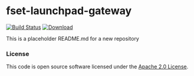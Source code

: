 
# fset-launchpad-gateway

[![Build Status](https://travis-ci.org/hmrc/fset-launchpad-gateway.svg?branch=master)](https://travis-ci.org/hmrc/fset-launchpad-gateway) [ ![Download](https://api.bintray.com/packages/hmrc/releases/fset-launchpad-gateway/images/download.svg) ](https://bintray.com/hmrc/releases/fset-launchpad-gateway/_latestVersion)

This is a placeholder README.md for a new repository

### License

This code is open source software licensed under the [Apache 2.0 License]("http://www.apache.org/licenses/LICENSE-2.0.html").
    
